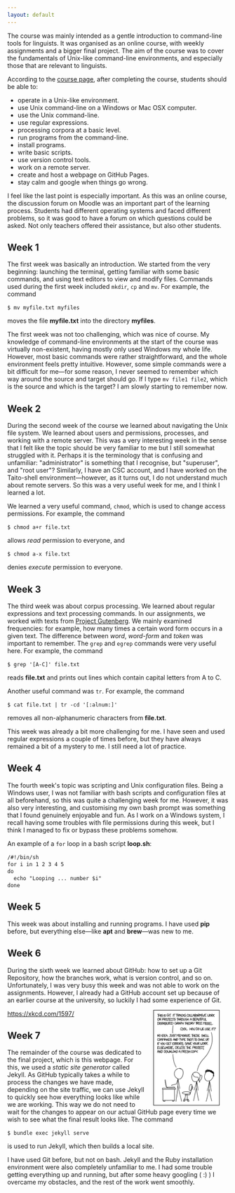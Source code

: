 ```yaml
---
layout: default
---
```


The course was mainly intended as a gentle introduction to command-line tools for linguists.
It was organised as an online course, with weekly assignments and a bigger final project.
The aim of the course was to cover the fundamentals of Unix-like command-line environments,
and especially those that are relevant to linguists.

According to the [course page](https://courses.helsinki.fi/en/kik-lg218/126710126),
after completing the course, students should be able to:

- operate in a Unix-like environment.
- use Unix command-line on a Windows or Mac OSX computer.
- use the Unix command-line.
- use regular expressions.
- processing corpora at a basic level.
- run programs from the command-line.
- install programs.
- write basic scripts.
- use version control tools.
- work on a remote server.
- create and host a webpage on GitHub Pages.
- stay calm and google when things go wrong.

I feel like the last point is especially important. As this was an online course,
the discussion forum on Moodle was an important part of the learning process.
Students had different operating systems and faced different problems,
so it was good to have a forum on which questions could be asked.
Not only teachers offered their assistance, but also other students.


## Week 1

The first week was basically an introduction. We started from the very beginning:
launching the terminal, getting familiar with some basic commands, and using text
editors to view and modify files. Commands used during the first week included
`mkdir`, `cp` and `mv`. For example, the command

```
$ mv myfile.txt myfiles
```

moves the file **myfile.txt** into the directory **myfiles**.

The first week was not too challenging, which was nice of course. My knowledge of
command-line environments at the start of the course was virtually non-existent,
having mostly only used Windows my whole life. However, most basic commands were
rather straightforward, and the whole environment feels pretty intuitive. However,
some simple commands were a bit difficult for me—for some reason, I never seemed
to remember which way around the source and target should go. If I type
`mv file1 file2`, which is the source and which is the target? I am slowly
starting to remember now.


## Week 2

During the second week of the course we learned about navigating the Unix file system.
We learned about users and permissions, processes, and working with a remote server.
This was a very interesting week in the sense that I felt like the topic should be very
familiar to me but I still somewhat struggled with it. Perhaps it is the terminology that
is confusing and unfamiliar: "administrator" is something that I recognise, but "superuser",
and "root user"? Similarly, I have an CSC account, and I have worked on the Taito-shell
environment—however, as it turns out, I do not understand much about remote servers.
So this was a very useful week for me, and I think I learned a lot.

We learned a very useful command, `chmod`, which is used to change access permissions.
For example, the command

```
$ chmod a+r file.txt
```

allows *read* permission to everyone, and

```
$ chmod a-x file.txt
```

denies *execute* permission to everyone.


## Week 3

The third week was about corpus processing. We learned about regular expressions and
text processing commands. In our assignments, we worked with texts from [Project Gutenberg](http://www.gutenberg.org/).
We mainly examined frequencies: for example, how many times a certain word form occurs in a given text. The difference between *word*, *word-form* and
*token* was important to remember. The `grep` and `egrep` commands were very useful here.
For example, the command

```
$ grep '[A-C]' file.txt
```

reads **file.txt** and prints out lines which contain capital letters from A to C.

Another useful command was ``tr``. For example, the command

```
$ cat file.txt | tr -cd '[:alnum:]'
```

removes all non-alphanumeric characters from **file.txt**.

This week was already a bit more challenging for me. I have seen and used regular
expressions a couple of times before, but they have always remained a bit of a mystery
to me. I still need a lot of practice.


## Week 4

The fourth week's topic was scripting and Unix configuration files. Being a Windows user,
I was not familiar with bash scripts and configuration files at all beforehand, so this
was quite a challenging week for me. However, it was also very interesting, and customising
my own bash prompt was something that I found genuinely enjoyable and fun. As I work on a
Windows system, I recall having some troubles with file permissions during this week, but
I think I managed to fix or bypass these problems somehow.

An example of a `for` loop in a bash script **loop.sh**:

```
/#!/bin/sh
for i in 1 2 3 4 5
do
  echo "Looping ... number $i"
done
```

## Week 5

This week was about installing and running programs. I have used **pip** before, but
everything else—like **apt** and **brew**—was new to me.


## Week 6

During the sixth week we learned about GitHub: how to set up a Git Repository, how the
branches work, what is version control, and so on. Unfortunately, I was very busy this
week and was not able to work on the assignments. However, I already had a GitHub account
set up because of an earlier course at the university, so luckily I had some experience
of Git.

https://xkcd.com/1597/
<img src="assets/images/git.png" alt="Image" hspace="20" width="30%" align="right"/>

## Week 7

The remainder of the course was dedicated to the final project, which is this webpage.
For this, we used a *static site generator* called Jekyll. As GitHub typically takes
a while to process the changes we have made, depending on the site traffic, we can use
Jekyll to quickly see how everything looks like while we are working. This way we do not
need to wait for the changes to appear on our actual GitHub page every time we wish to
see what the final result looks like. The command

```
$ bundle exec jekyll serve
```

is used to run Jekyll, which then builds a local site.

I have used Git before, but not on bash. Jekyll and the Ruby installation environment
were also completely unfamiliar to me. I had some trouble getting everything up and
running, but after some heavy googling ( :) ) I overcame my obstacles, and the rest
of the work went smoothly.
